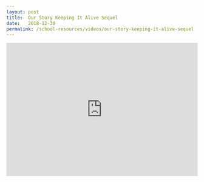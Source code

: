 ```yaml
---
layout: post
title:  Our Story Keeping It Alive Sequel
date:   2018-12-30
permalink: /school-resources/videos/our-story-keeping-it-alive-sequel
---
```


<iframe width="100%" height="350" src="https://www.youtube.com/embed/eyBKE_BynRo" frameborder="0" allow="accelerometer; autoplay; encrypted-media; gyroscope; picture-in-picture" allowfullscreen></iframe>